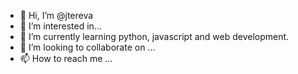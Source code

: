 - 👋 Hi, I’m @jtereva
- 👀 I’m interested in...
- 🌱 I’m currently learning python, javascript and web development.
- 💞️ I’m looking to collaborate on ...
- 📫 How to reach me ...

<!---
jtereva/jtereva is a ✨ special ✨ repository because its `README.md` (this file) appears on your GitHub profile.
You can click the Preview link to take a look at your changes.
--->
